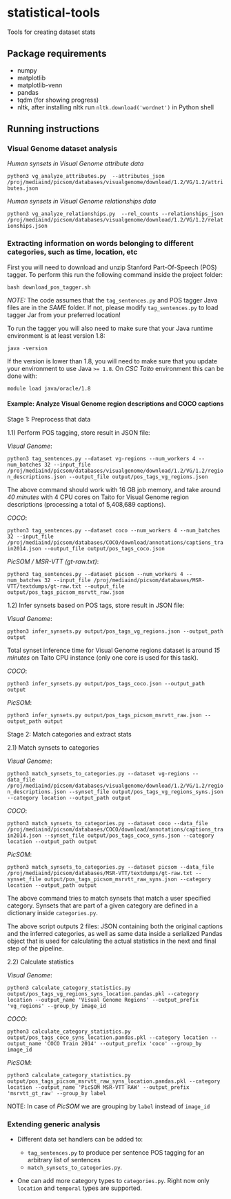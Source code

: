 # statistical-tools
Tools for creating dataset stats

## Package requirements

* numpy
* matplotlib
* matplotlib-venn
* pandas
* tqdm (for showing progress)
* nltk, after installing nltk run `nltk.download('wordnet')` in Python shell

## Running instructions

### Visual Genome dataset analysis

*Human synsets in Visual Genome attribute data*

`python3 vg_analyze_attributes.py 
    --attributes_json /proj/mediaind/picsom/databases/visualgenome/download/1.2/VG/1.2/attributes.json`

*Human synsets in Visual Genome relationships data*

`python3 vg_analyze_relationships.py  --rel_counts
    --relationships_json /proj/mediaind/picsom/databases/visualgenome/download/1.2/VG/1.2/relationships.json`

### Extracting information on words belonging to different categories, such as time, location, etc

First you will need to download and unzip Stanford Part-Of-Speech (POS) tagger. To perform this run the following command inside the project folder:

`bash download_pos_tagger.sh`

*NOTE:* The code assumes that the `tag_sentences.py` and POS tagger Java files are in the _SAME_ folder. If not, please modify `tag_sentences.py` to load tagger Jar from your preferred location!

To run the tagger you will also need to make sure that your Java runtime environment is at least version 1.8:

`java -version`

If the version is lower than 1.8, you will need to make sure that you update your environment to use Java `>= 1.8`. On _CSC Taito_ environment this can be done with:

`module load java/oracle/1.8`

#### Example: Analyze Visual Genome region descriptions and COCO captions

Stage 1: Preprocess that data

1.1) Perform POS tagging, store result in JSON file:

_Visual Genome_:

`python3 tag_sentences.py --dataset vg-regions --num_workers 4 --num_batches 32 --input_file /proj/mediaind/picsom/databases/visualgenome/download/1.2/VG/1.2/region_descriptions.json --output_file output/pos_tags_vg_regions.json`

The above command should work with 16 GB job memory, and take around *40 minutes* with 4 CPU cores on Taito for Visual Genome region descriptions (processing a total of 5,408,689 captions).

_COCO_:

`python3 tag_sentences.py --dataset coco --num_workers 4 --num_batches 32 --input_file  /proj/mediaind/picsom/databases/COCO/download/annotations/captions_train2014.json --output_file output/pos_tags_coco.json`

_PicSOM / MSR-VTT (gt-raw.txt)_:

`python3 tag_sentences.py --dataset picsom --num_workers 4 --num_batches 32 --input_file /proj/mediaind/picsom/databases/MSR-VTT/textdumps/gt-raw.txt --output_file output/pos_tags_picsom_msrvtt_raw.json`


1.2) Infer synsets based on POS tags, store result in JSON file:

_Visual Genome_:

`python3 infer_synsets.py output/pos_tags_vg_regions.json --output_path output`

Total synset inference time for Visual Genome regions dataset is around *15 minutes* on Taito CPU instance (only one core is used for this task).

_COCO_:

`python3 infer_synsets.py output/pos_tags_coco.json --output_path output`

_PicSOM_:

`python3 infer_synsets.py output/pos_tags_picsom_msrvtt_raw.json --output_path output`

Stage 2: Match categories and extract stats

2.1) Match synsets to categories

_Visual Genome_:

`python3 match_synsets_to_categories.py --dataset vg-regions --data_file /proj/mediaind/picsom/databases/visualgenome/download/1.2/VG/1.2/region_descriptions.json --synset_file output/pos_tags_vg_regions_syns.json --category location --output_path output`

_COCO_:

`python3 match_synsets_to_categories.py --dataset coco --data_file /proj/mediaind/picsom/databases/COCO/download/annotations/captions_train2014.json --synset_file output/pos_tags_coco_syns.json --category location --output_path output`

_PicSOM_:

`python3 match_synsets_to_categories.py --dataset picsom --data_file /proj/mediaind/picsom/databases/MSR-VTT/textdumps/gt-raw.txt --synset_file output/pos_tags_picsom_msrvtt_raw_syns.json --category location --output_path output`

The above command tries to match synsets that match a user specified category. Synsets that are part of a given category are defined in a dictionary inside `categories.py`. 

The above script outputs 2 files: JSON containing both the original captions and the inferred categories, as well as same data inside a serialized Pandas object that is used for calculating the actual statistics in the next and final step of the pipeline.

2.2) Calculate statistics

_Visual Genome_:

`python3 calculate_category_statistics.py output/pos_tags_vg_regions_syns_location.pandas.pkl --category location --output_name 'Visual Genome Regions' --output_prefix 'vg_regions' --group_by image_id`

_COCO_:

`python3 calculate_category_statistics.py output/pos_tags_coco_syns_location.pandas.pkl --category location --output_name 'COCO Train 2014' --output_prefix 'coco' --group_by image_id`

_PicSOM_:

`python3 calculate_category_statistics.py output/pos_tags_picsom_msrvtt_raw_syns_location.pandas.pkl --category location --output_name 'PicSOM MSR-VTT RAW' --output_prefix 'msrvtt_gt_raw' --group_by label`

NOTE: In case of _PicSOM_ we are grouping by `label` instead of `image_id`


### Extending generic analysis

* Different data set handlers can be added to:
    *  `tag_sentences.py` to produce per sentence POS tagging for an arbitrary list of sentences
    * `match_synsets_to_categories.py`.

* One can add more category types to `categories.py`. Right now only `location` and `temporal` types are supported.
